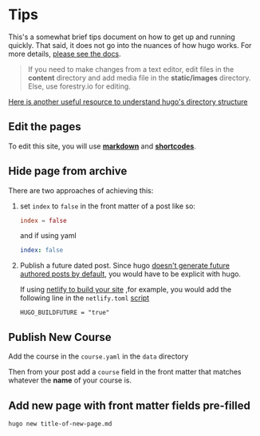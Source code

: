 # Tips

This's a somewhat brief tips document on how to get up and running quickly. That said, it does not go into the nuances of how hugo works. For more details, [please see the docs](https://gohugo.io/content-management/organization/).

> If you need to make changes from a text editor, edit files in the **content** directory and add media file in the **static/images** directory. Else, use forestry.io for editing.

[Here is another useful resource to understand hugo's directory structure](https://gohugo.io/getting-started/directory-structure/)

## Edit the pages
To edit this site, you will use **[markdown](https://www.makeuseof.com/tag/printable-markdown-cheat-sheet/)** and **[shortcodes](https://gohugo.io/content-management/shortcodes/)**.

## Hide page from archive

There are two approaches of achieving this:

1. set `index` to `false` in the front matter of a post like so:

    ```toml
    index = false
    ```

    and if using yaml

    ```yaml
    index: false
    ```

2. Publish a future dated post. Since hugo [doesn't generate future authored posts by default](https://gohugo.io/getting-started/usage/#draft-future-and-expired-content), you would have to be explicit with hugo. 

    If using [netlify to build your site](https://gohugo.io/hosting-and-deployment/hosting-on-netlify/) ,for example, you would add the following line in the `netlify.toml` [script](https://gohugo.io/hosting-and-deployment/hosting-on-netlify/)

    ```
    HUGO_BUILDFUTURE = "true"
    ``` 

## Publish New Course

Add the course in the `course.yaml` in the `data` directory

Then from your post add a `course` field in the front matter that matches whatever the **name** of your course is.

## Add new page with front matter fields pre-filled

```zsh
hugo new title-of-new-page.md
```
